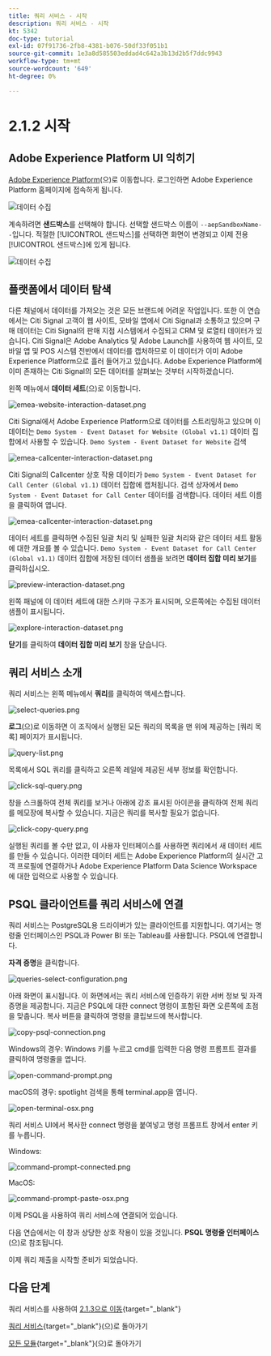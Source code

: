 ```yaml
---
title: 쿼리 서비스 - 시작
description: 쿼리 서비스 - 시작
kt: 5342
doc-type: tutorial
exl-id: 07f91736-2fb8-4381-b076-50df33f051b1
source-git-commit: 1e3a8d585503eddad4c642a3b13d2b5f7ddc9943
workflow-type: tm+mt
source-wordcount: '649'
ht-degree: 0%

---
```


# 2.1.2 시작

## Adobe Experience Platform UI 익히기

[Adobe Experience Platform](https://experience.adobe.com/platform)(으)로 이동합니다. 로그인하면 Adobe Experience Platform 홈페이지에 접속하게 됩니다.

![데이터 수집](./../../../../modules/delivery-activation/datacollection/dc1.2/images/home.png)

계속하려면 **샌드박스**&#x200B;를 선택해야 합니다. 선택할 샌드박스 이름이 ``--aepSandboxName--``입니다. 적절한 [!UICONTROL 샌드박스]를 선택하면 화면이 변경되고 이제 전용 [!UICONTROL 샌드박스]에 있게 됩니다.

![데이터 수집](./../../../../modules/delivery-activation/datacollection/dc1.2/images/sb1.png)

## 플랫폼에서 데이터 탐색

다른 채널에서 데이터를 가져오는 것은 모든 브랜드에 어려운 작업입니다. 또한 이 연습에서는 Citi Signal 고객이 웹 사이트, 모바일 앱에서 Citi Signal과 소통하고 있으며 구매 데이터는 Citi Signal의 판매 지점 시스템에서 수집되고 CRM 및 로열티 데이터가 있습니다. Citi Signal은 Adobe Analytics 및 Adobe Launch를 사용하여 웹 사이트, 모바일 앱 및 POS 시스템 전반에서 데이터를 캡처하므로 이 데이터가 이미 Adobe Experience Platform으로 흘러 들어가고 있습니다. Adobe Experience Platform에 이미 존재하는 Citi Signal의 모든 데이터를 살펴보는 것부터 시작하겠습니다.

왼쪽 메뉴에서 **데이터 세트**(으)로 이동합니다.

![emea-website-interaction-dataset.png](./images/emeawebsiteinteractiondataset.png)

Citi Signal에서 Adobe Experience Platform으로 데이터를 스트리밍하고 있으며 이 데이터는 `Demo System - Event Dataset for Website (Global v1.1)` 데이터 집합에서 사용할 수 있습니다. `Demo System - Event Dataset for Website` 검색

![emea-callcenter-interaction-dataset.png](./images/emeawebsiteinteractiondataset1.png)

Citi Signal의 Callcenter 상호 작용 데이터가 `Demo System - Event Dataset for Call Center (Global v1.1)` 데이터 집합에 캡처됩니다. 검색 상자에서 `Demo System - Event Dataset for Call Center` 데이터를 검색합니다. 데이터 세트 이름을 클릭하여 엽니다.

![emea-callcenter-interaction-dataset.png](./images/emeacallcenterinteractiondataset.png)

데이터 세트를 클릭하면 수집된 일괄 처리 및 실패한 일괄 처리와 같은 데이터 세트 활동에 대한 개요를 볼 수 있습니다. `Demo System - Event Dataset for Call Center (Global v1.1)` 데이터 집합에 저장된 데이터 샘플을 보려면 **데이터 집합 미리 보기**&#x200B;를 클릭하십시오.

![preview-interaction-dataset.png](./images/previewinteractiondataset.png)

왼쪽 패널에 이 데이터 세트에 대한 스키마 구조가 표시되며, 오른쪽에는 수집된 데이터 샘플이 표시됩니다.

![explore-interaction-dataset.png](./images/exploreinteractiondataset.png)

**닫기**&#x200B;를 클릭하여 **데이터 집합 미리 보기** 창을 닫습니다.

## 쿼리 서비스 소개

쿼리 서비스는 왼쪽 메뉴에서 **쿼리**&#x200B;를 클릭하여 액세스합니다.

![select-queries.png](./images/selectqueries.png)

**로그**(으)로 이동하면 이 조직에서 실행된 모든 쿼리의 목록을 맨 위에 제공하는 [쿼리 목록] 페이지가 표시됩니다.

![query-list.png](./images/querylist.png)

목록에서 SQL 쿼리를 클릭하고 오른쪽 레일에 제공된 세부 정보를 확인합니다.

![click-sql-query.png](./images/clicksqlquery.png)

창을 스크롤하여 전체 쿼리를 보거나 아래에 강조 표시된 아이콘을 클릭하여 전체 쿼리를 메모장에 복사할 수 있습니다. 지금은 쿼리를 복사할 필요가 없습니다.

![click-copy-query.png](./images/clickcopyquery.png)

실행된 쿼리를 볼 수만 없고, 이 사용자 인터페이스를 사용하면 쿼리에서 새 데이터 세트를 만들 수 있습니다. 이러한 데이터 세트는 Adobe Experience Platform의 실시간 고객 프로필에 연결하거나 Adobe Experience Platform Data Science Workspace에 대한 입력으로 사용할 수 있습니다.

## PSQL 클라이언트를 쿼리 서비스에 연결

쿼리 서비스는 PostgreSQL용 드라이버가 있는 클라이언트를 지원합니다. 여기서는 명령줄 인터페이스인 PSQL과 Power BI 또는 Tableau를 사용합니다. PSQL에 연결합니다.

**자격 증명**&#x200B;을 클릭합니다.

![queries-select-configuration.png](./images/queriesselectconfiguration.png)

아래 화면이 표시됩니다. 이 화면에서는 쿼리 서비스에 인증하기 위한 서버 정보 및 자격 증명을 제공합니다. 지금은 PSQL에 대한 connect 명령이 포함된 화면 오른쪽에 초점을 맞춥니다. 복사 버튼을 클릭하여 명령을 클립보드에 복사합니다.

![copy-psql-connection.png](./images/copypsqlconnection.png)

Windows의 경우: Windows 키를 누르고 cmd를 입력한 다음 명령 프롬프트 결과를 클릭하여 명령줄을 엽니다.

![open-command-prompt.png](./images/opencommandprompt.png)

macOS의 경우: spotlight 검색을 통해 terminal.app을 엽니다.

![open-terminal-osx.png](./images/openterminalosx.png)

쿼리 서비스 UI에서 복사한 connect 명령을 붙여넣고 명령 프롬프트 창에서 enter 키를 누릅니다.

Windows:

![command-prompt-connected.png](./images/commandpromptconnected.png)

MacOS:

![command-prompt-paste-osx.png](./images/commandpromptpasteosx.png)

이제 PSQL을 사용하여 쿼리 서비스에 연결되어 있습니다.

다음 연습에서는 이 창과 상당한 상호 작용이 있을 것입니다. **PSQL 명령줄 인터페이스**(으)로 참조됩니다.

이제 쿼리 제출을 시작할 준비가 되었습니다.

## 다음 단계

쿼리 서비스를 사용하여 [2.1.3으로 이동](./ex3.md){target="_blank"}

[쿼리 서비스](./query-service.md){target="_blank"}(으)로 돌아가기

[모든 모듈](./../../../../overview.md){target="_blank"}(으)로 돌아가기
